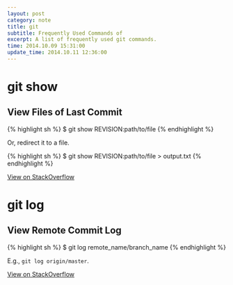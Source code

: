 ```yaml
---
layout: post
category: note
title: git
subtitle: Frequently Used Commands of
excerpt: A list of frequently used git commands.
time: 2014.10.09 15:31:00
update_time: 2014.10.11 12:36:00
---
```


# git show

## View Files of Last Commit

{% highlight sh %}
$ git show REVISION:path/to/file
{% endhighlight %}

Or, redirect it to a file.

{% highlight sh %}
$ git show REVISION:path/to/file > output.txt
{% endhighlight %}

<a href="http://stackoverflow.com/questions/338436/is-there-a-quick-git-command-to-see-an-old-version-of-a-file" target="_blank">View on StackOverflow</a>

# git log

## View Remote Commit Log

{% highlight sh %}
$ git log remote_name/branch_name
{% endhighlight %}

E.g., `git log origin/master`.

<a href="http://stackoverflow.com/questions/13941976/git-log-command-to-check-for-commit-history-on-remote-server" target="_blank">View on StackOverflow</a>


